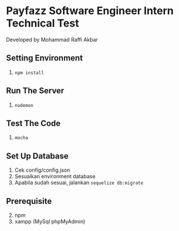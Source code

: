 # Payfazz Software Engineer Intern Technical Test
Developed by Mohammad Raffi Akbar

## Setting Environment
1. `npm install`

## Run The Server
1. `nodemon`

## Test The Code
1. `mocha`

## Set Up Database
1. Cek config/config.json
2. Sesuaikan environment database
2. Apabila sudah sesuai, jalankan `sequelize db:migrate`

## Prerequisite
2. npm
3. xampp (MySql phpMyAdmin)
